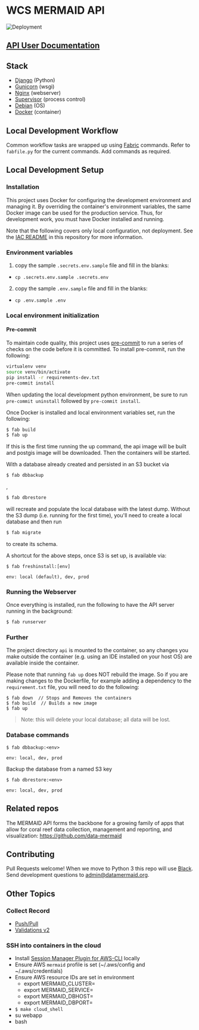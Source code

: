 # WCS MERMAID API

![Deployment](https://github.com/data-mermaid/mermaid-api/actions/workflows/deploy-cdk.yml/badge.svg)

## [API User Documentation](https://mermaid-api.readthedocs.io/)

## Stack

- [Django](https://www.djangoproject.com/) (Python)
- [Gunicorn](https://gunicorn.org/) (wsgi)
- [Nginx](https://www.nginx.com/) (webserver)
- [Supervisor](http://supervisord.org/) (process control)
- [Debian](https://www.debian.org/releases/stretch/) (OS)
- [Docker](https://www.docker.com/) (container)

## Local Development Workflow

Common workflow tasks are wrapped up using [Fabric](http://www.fabfile.org/) commands. Refer to `fabfile.py` for the 
current commands. Add commands as required.

## Local Development Setup

### Installation

This project uses Docker for configuring the development environment and managing it. By overriding the container's 
environment variables, the same Docker image can be used for the production service. Thus, for development work, you
 must have Docker installed and running. 
 
Note that the following covers only local configuration, not deployment. See the 
[IAC README](iac/README.md) in this repository for more information.
 
### Environment variables

1. copy the sample `.secrets.env.sample` file and fill in the blanks: 
- `cp .secrets.env.sample .secrets.env`

2. copy the sample `.env.sample` file and fill in the blanks: 
- `cp .env.sample .env`

### Local environment initialization

#### Pre-commit

To maintain code quality, this project uses [pre-commit](https://pre-commit.com/) to run a series of checks on the code before it is committed. To install pre-commit, run the following:

```sh
virtualenv venv
source venv/bin/activate
pip install -r requirements-dev.txt
pre-commit install
```

When updating the local development python environment, be sure to run `pre-commit uninstall` followed by `pre-commit install`.

Once Docker is installed and local environment variables set, run the following:

```sh
$ fab build
$ fab up
```

If this is the first time running the up command, the api image will be built and postgis image will be downloaded. 
Then the containers will be started. 

With a database already created and persisted in an S3 bucket via 
```sh
$ fab dbbackup
``` 
,
```sh
$ fab dbrestore
``` 
will recreate and populate the local database with the latest dump. Without the S3 dump (i.e. running for the first time),
 you'll need to create a local database and then run 
 ```sh
$ fab migrate
``` 
to create its schema.

A shortcut for the above steps, once S3 is set up, is available via:

```
$ fab freshinstall:[env]

env: local (default), dev, prod
```

### Running the Webserver

Once everything is installed, run the following to have the API server running in the background:

```sh
$ fab runserver
```

### Further

The project directory `api` is mounted to the container, so any changes you make outside the container (e.g. using 
an IDE installed on your host OS) are available inside the container.

Please note that running `fab up` does NOT rebuild the image. So if you are making changes to the Dockerfile, for 
example adding a dependency to the `requirement.txt` file, you will need to do the following:

```
$ fab down  // Stops and Removes the containers
$ fab build  // Builds a new image
$ fab up
```

> Note: this will delete your local database; all data will be lost.

### Database commands

```
$ fab dbbackup:<env>

env: local, dev, prod
```

Backup the database from a named S3 key

```
$ fab dbrestore:<env>

env: local, dev, prod
```

## Related repos

The MERMAID API forms the backbone for a growing family of apps that allow for coral reef data collection, 
management and reporting, and visualization:
https://github.com/data-mermaid

## Contributing

Pull Requests welcome! When we move to Python 3 this repo will use [Black](https://black.readthedocs.io/en/stable/). Send development questions to 
admin@datamermaid.org.


## Other Topics

### Collect Record

* [Push/Pull](src/api/resources/sync/README.md)
* [Validations v2](src/api/submission/validations2/README.md)

### SSH into containers in the cloud

- Install [Session Manager Plugin for AWS-CLI](https://docs.aws.amazon.com/systems-manager/latest/userguide/session-manager-working-with-install-plugin.html) locally
- Ensure AWS `mermaid` profile is set (~/.aws/config and ~/.aws/credentials)
- Ensure AWS resource IDs are set in environment
  - export MERMAID_CLUSTER=
  - export MERMAID_SERVICE=
  - export MERMAID_DBHOST=
  - export MERMAID_DBPORT=
- `$ make cloud_shell`
- su webapp
- bash

